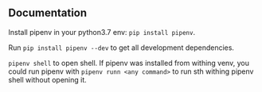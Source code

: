 ## Documentation

Install pipenv in your python3.7 env: `pip install pipenv`.

Run `pip install pipenv --dev` to get all development dependencies. 

`pipenv shell` to open shell. If pipenv was installed from withing venv, you could run pipenv
with `pipenv runn <any command>` to run sth withing pipenv shell without opening it.